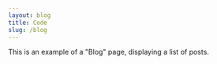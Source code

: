 ```yaml
---
layout: blog
title: Code
slug: /blog
---
```


This is an example of a "Blog" page, displaying a list of posts.
<br />
